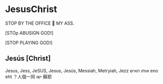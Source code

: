 # JesusChrist

STOP BY THE OFFICE 🏢 MY ASS.

[STOp ABUSIGN GOD!]

[STOP PLAYING GOD!]

## Jesús [Christ]

Jesus, Jess, JeSUS, Jesus, Jesús, Messiah, Metryiah, Jezz
אותו האיש  eno eht ？人個一同
ישו 蘇耶
